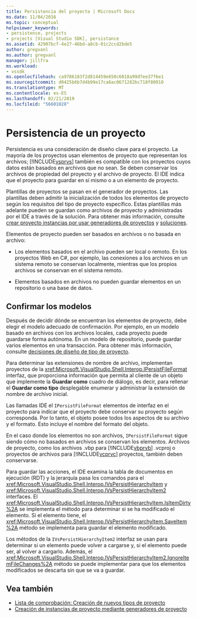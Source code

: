 ```yaml
---
title: Persistencia del proyecto | Microsoft Docs
ms.date: 11/04/2016
ms.topic: conceptual
helpviewer_keywords:
- persistence, projects
- projects [Visual Studio SDK], persistance
ms.assetid: 42907bcf-4e27-46bd-a8cb-01c2ccd2bde5
author: gregvanl
ms.author: gregvanl
manager: jillfra
ms.workload:
- vssdk
ms.openlocfilehash: ca9786183f2d814459e650c6018a99d7ee37f6e1
ms.sourcegitcommit: d0425b6b7d4b99e17ca6ac0671282bc718f80910
ms.translationtype: MT
ms.contentlocale: es-ES
ms.lasthandoff: 02/21/2019
ms.locfileid: "56601028"
---
```

# <a name="project-persistence"></a>Persistencia de un proyecto
Persistencia es una consideración de diseño clave para el proyecto. La mayoría de los proyectos usan elementos de proyecto que representan los archivos; [!INCLUDE[vsprvs](../../code-quality/includes/vsprvs_md.md)] también es compatible con los proyectos cuyos datos están basados en archivos que no sean. Se deben conservar los archivos de propiedad del proyecto y el archivo de proyecto. El IDE indica que el proyecto para guardar en sí mismo o a un elemento de proyecto.

 Plantillas de proyectos se pasan en el generador de proyectos. Las plantillas deben admitir la inicialización de todos los elementos de proyecto según los requisitos del tipo de proyecto específico. Estas plantillas más adelante pueden se guardan como archivos de proyecto y administradas por el IDE a través de la solución. Para obtener más información, consulte [crear proyecto instancias por usar generadores de proyectos](../../extensibility/internals/creating-project-instances-by-using-project-factories.md) y [soluciones](../../extensibility/internals/solutions.md).

 Elementos de proyecto pueden ser basados en archivos o no basada en archivo:

-   Los elementos basados en el archivo pueden ser local o remoto. En los proyectos Web en C#, por ejemplo, las conexiones a los archivos en un sistema remoto se conservan localmente, mientras que los propios archivos se conservan en el sistema remoto.

-   Elementos basados en archivos no pueden guardar elementos en un repositorio o una base de datos.

## <a name="commit-models"></a>Confirmar los modelos
 Después de decidir dónde se encuentran los elementos de proyecto, debe elegir el modelo adecuado de confirmación. Por ejemplo, en un modelo basado en archivos con los archivos locales, cada proyecto puede guardarse forma autónoma. En un modelo de repositorio, puede guardar varios elementos en una transacción. Para obtener más información, consulte [decisiones de diseño de tipo de proyecto](../../extensibility/internals/project-type-design-decisions.md).

 Para determinar las extensiones de nombre de archivo, implementan proyectos de la <xref:Microsoft.VisualStudio.Shell.Interop.IPersistFileFormat> interfaz, que proporciona información que permita al cliente de un objeto que implemente la **Guardar como** cuadro de diálogo, es decir, para rellenar el **Guardar como tipo**  desplegable enumerar y administrar la extensión de nombre de archivo inicial.

 Las llamadas IDE el `IPersistFileFormat` elementos de interfaz en el proyecto para indicar que el proyecto debe conservar su proyecto según corresponda. Por lo tanto, el objeto posee todos los aspectos de su archivo y el formato. Esto incluye el nombre del formato del objeto.

 En el caso donde los elementos no son archivos, `IPersistFileFormat` sigue siendo cómo no basados en archivos se conservan los elementos. Archivos de proyecto, como los archivos .vbp para [!INCLUDE[vbprvb](../../code-quality/includes/vbprvb_md.md)] .vcproj o proyectos de archivos para [!INCLUDE[vcprvc](../../code-quality/includes/vcprvc_md.md)] proyectos, también deben conservarse.

 Para guardar las acciones, el IDE examina la tabla de documentos en ejecución (RDT) y la jerarquía pasa los comandos para el <xref:Microsoft.VisualStudio.Shell.Interop.IVsPersistHierarchyItem> y <xref:Microsoft.VisualStudio.Shell.Interop.IVsPersistHierarchyItem2> interfaces. El <xref:Microsoft.VisualStudio.Shell.Interop.IVsPersistHierarchyItem.IsItemDirty%2A> se implementa el método para determinar si se ha modificado el elemento. Si el elemento tiene, el <xref:Microsoft.VisualStudio.Shell.Interop.IVsPersistHierarchyItem.SaveItem%2A> método se implementa para guardar el elemento modificado.

 Los métodos de la `IVsPersistHierarchyItem2` interfaz se usan para determinar si un elemento puede volver a cargarse y, si el elemento puede ser, al volver a cargarlo. Además, el <xref:Microsoft.VisualStudio.Shell.Interop.IVsPersistHierarchyItem2.IgnoreItemFileChanges%2A> método se puede implementar para que los elementos modificados se descarta sin que se va a guardar.

## <a name="see-also"></a>Vea también
- [Lista de comprobación: Creación de nuevos tipos de proyecto](../../extensibility/internals/checklist-creating-new-project-types.md)
- [Creación de instancias de proyecto mediante generadores de proyecto](../../extensibility/internals/creating-project-instances-by-using-project-factories.md)